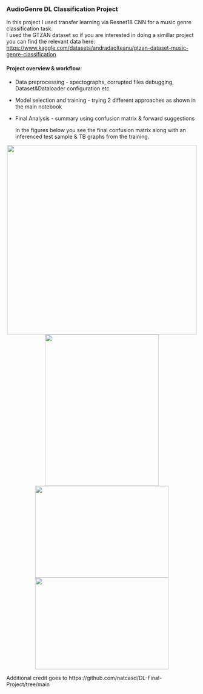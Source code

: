 ### AudioGenre DL Classification Project
In this project I used transfer learning via Resnet18 CNN for a music genre classification task.  
I used the GTZAN dataset so if you are interested in doing a simillar project you can find the relevant data here:  
https://www.kaggle.com/datasets/andradaolteanu/gtzan-dataset-music-genre-classification

#### Project overview & workflow:
* Data preprocessing - spectographs, corrupted files debugging, Dataset&Dataloader configuration etc
* Model selection and training - trying 2 different approaches as shown in the main notebook
* Final Analysis - summary using confusion matrix & forward suggestions

  In the figures below you see the final confusion matrix along with an inferenced test sample & TB graphs from the training.

<p align="center">
<img src="https://github.com/matfain/AudioGenre-DL-Classification/assets/132890076/425f4ba0-2f46-4e19-8426-517c8d6be948" width="500" height="500">   <img src="https://github.com/matfain/AudioGenre-DL-Classification/assets/132890076/4284bf9d-683b-41f0-b66f-761f42c8b994" width="300" height="400">
<img src="https://github.com/matfain/AudioGenre-DL-Classification/assets/132890076/4e2364e9-63dd-46f7-b639-ad90a2b8fbc7" width="352" height="242">   <img src="https://github.com/matfain/AudioGenre-DL-Classification/assets/132890076/1a5eee22-f757-4378-9646-8e65f5935c5e" width="352" height="242">
<p/>
Additional credit goes to https://github.com/natcasd/DL-Final-Project/tree/main

